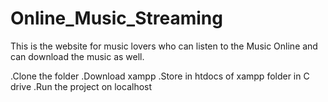 # Online_Music_Streaming
This is the website for music lovers who can listen to the Music Online and can download the music as well.

.Clone the folder 
.Download xampp 
.Store in htdocs of xampp folder in C drive 
.Run the project on localhost
